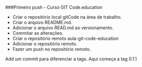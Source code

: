 ###Primeiro push - Curso GIT Code.education 

- Criar o repositório local gitCode na área de trabalho.
- Criar o arquivo README.md.
- Adicionar o arquivo READ.md ao versionamento.
- Commitar as alterações.
- Criar o repositório remoto aula-git-code-education
- Adicionar o repositório remoto.
- Fazer um push no repositório remoto.

Add um commit para diferenciar a tags. Aqui começa a tag 0.1.1